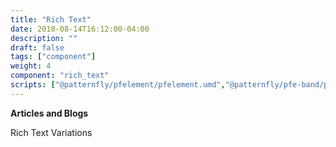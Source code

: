 ```yaml
---
title: "Rich Text"
date: 2018-08-14T16:12:00-04:00
description: ""
draft: false
tags: ["component"]
weight: 4
component: "rich_text"
scripts: ["@patternfly/pfelement/pfelement.umd","@patternfly/pfe-band/pfe-band.umd"]
---
```


__Articles and Blogs__

Rich Text Variations
